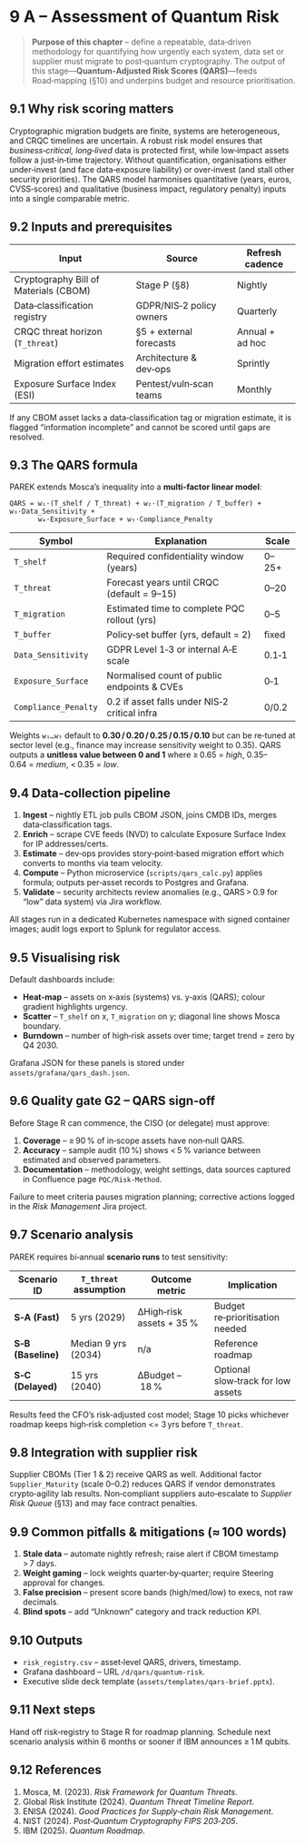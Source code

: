 # 9 A – Assessment of Quantum Risk

> **Purpose of this chapter** – define a repeatable, data‑driven methodology for quantifying how urgently each system, data set or supplier must migrate to post‑quantum cryptography.  The output of this stage—**Quantum‑Adjusted Risk Scores (QARS)**—feeds Road‑mapping (§10) and underpins budget and resource prioritisation.


## 9.1  Why risk scoring matters 

Cryptographic migration budgets are finite, systems are heterogeneous, and CRQC timelines are uncertain.  A robust risk model ensures that *business‑critical, long‑lived* data is protected first, while low‑impact assets follow a just‑in‑time trajectory.  Without quantification, organisations either under‑invest (and face data‑exposure liability) or over‑invest (and stall other security priorities).  The QARS model harmonises quantitative (years, euros, CVSS‑scores) and qualitative (business impact, regulatory penalty) inputs into a single comparable metric.


## 9.2  Inputs and prerequisites 

| Input                                 | Source                   | Refresh cadence |
| ------------------------------------- | ------------------------ | --------------- |
| Cryptography Bill of Materials (CBOM) | Stage P (§8)             | Nightly         |
| Data‑classification registry          | GDPR/NIS‑2 policy owners | Quarterly       |
| CRQC threat horizon (`T_threat`)      | §5 + external forecasts  | Annual + ad hoc |
| Migration effort estimates            | Architecture & dev‑ops   | Sprintly        |
| Exposure Surface Index (ESI)          | Pentest/vuln‑scan teams  | Monthly         |

If any CBOM asset lacks a data‑classification tag or migration estimate, it is flagged “information incomplete” and cannot be scored until gaps are resolved.


## 9.3  The QARS formula 

PAREK extends Mosca’s inequality into a **multi‑factor linear model**:

```
QARS = w₁·(T_shelf / T_threat) + w₂·(T_migration / T_buffer) + w₃·Data_Sensitivity +
       w₄·Exposure_Surface + w₅·Compliance_Penalty
```

| Symbol               | Explanation                                   | Scale |
| -------------------- | --------------------------------------------- | ----- |
| `T_shelf`            | Required confidentiality window (years)       | 0–25+ |
| `T_threat`           | Forecast years until CRQC (default = 9–15)    | 0–20  |
| `T_migration`        | Estimated time to complete PQC rollout (yrs)  | 0–5   |
| `T_buffer`           | Policy‑set buffer (yrs, default = 2)          | fixed |
| `Data_Sensitivity`   | GDPR Level 1‑3 or internal A‑E scale          | 0.1‑1 |
| `Exposure_Surface`   | Normalised count of public endpoints & CVEs   | 0‑1   |
| `Compliance_Penalty` | 0.2 if asset falls under NIS‑2 critical infra | 0/0.2 |

Weights `w₁…w₅` default to **0.30 / 0.20 / 0.25 / 0.15 / 0.10** but can be re‑tuned at sector level (e.g., finance may increase sensitivity weight to 0.35).  QARS outputs a **unitless value between 0 and 1** where ≥ 0.65 = *high*, 0.35–0.64 = *medium*, < 0.35 = *low*.


## 9.4  Data‑collection pipeline 

1. **Ingest** – nightly ETL job pulls CBOM JSON, joins CMDB IDs, merges data‑classification tags.
2. **Enrich** – scrape CVE feeds (NVD) to calculate Exposure Surface Index for IP addresses/certs.
3. **Estimate** – dev‑ops provides story‑point‑based migration effort which converts to months via team velocity.
4. **Compute** – Python microservice (`scripts/qars_calc.py`) applies formula; outputs per‑asset records to Postgres and Grafana.
5. **Validate** – security architects review anomalies (e.g., QARS > 0.9 for “low” data system) via Jira workflow.

All stages run in a dedicated Kubernetes namespace with signed container images; audit logs export to Splunk for regulator access.


## 9.5  Visualising risk 

Default dashboards include:

- **Heat‑map** – assets on x‑axis (systems) vs. y‑axis (QARS); colour gradient highlights urgency.
- **Scatter** – `T_shelf` on x, `T_migration` on y; diagonal line shows Mosca boundary.
- **Burndown** – number of high‑risk assets over time; target trend = zero by Q4 2030.

Grafana JSON for these panels is stored under `assets/grafana/qars_dash.json`.


## 9.6  Quality gate G2 – QARS sign‑off 

Before Stage R can commence, the CISO (or delegate) must approve:

1. **Coverage** – ≥ 90 % of in‑scope assets have non‑null QARS.
2. **Accuracy** – sample audit (10 %) shows < 5 % variance between estimated and observed parameters.
3. **Documentation** – methodology, weight settings, data sources captured in Confluence page `PQC/Risk‑Method`.

Failure to meet criteria pauses migration planning; corrective actions logged in the *Risk Management* Jira project.


## 9.7  Scenario analysis 

PAREK requires bi‑annual **scenario runs** to test sensitivity:

| Scenario ID        | `T_threat` assumption | Outcome metric           | Implication                        |
| ------------------ | --------------------- | ------------------------ | ---------------------------------- |
| **S‑A (Fast)**     | 5 yrs (2029)          | ΔHigh‑risk assets + 35 % | Budget re‑prioritisation needed    |
| **S‑B (Baseline)** | Median 9 yrs (2034)   | n/a                      | Reference roadmap                  |
| **S‑C (Delayed)**  | 15 yrs (2040)         | ΔBudget – 18 %           | Optional slow‑track for low assets |

Results feed the CFO’s risk‑adjusted cost model; Stage 10 picks whichever roadmap keeps high‑risk completion <= 3 yrs before `T_threat`.


## 9.8  Integration with supplier risk 

Supplier CBOMs (Tier 1 & 2) receive QARS as well.  Additional factor `Supplier_Maturity` (scale 0–0.2) reduces QARS if vendor demonstrates crypto‑agility lab results.  Non‑compliant suppliers auto‑escalate to *Supplier Risk Queue* (§13) and may face contract penalties.


## 9.9  Common pitfalls & mitigations (≈ 100 words)

1. **Stale data** – automate nightly refresh; raise alert if CBOM timestamp > 7 days.
2. **Weight gaming** – lock weights quarter‑by‑quarter; require Steering approval for changes.
3. **False precision** – present score bands (high/med/low) to execs, not raw decimals.
4. **Blind spots** – add “Unknown” category and track reduction KPI.


## 9.10  Outputs

- `risk_registry.csv` – asset‑level QARS, drivers, timestamp.
- Grafana dashboard – URL `/d/qars/quantum‑risk`.
- Executive slide deck template (`assets/templates/qars‑brief.pptx`).


## 9.11  Next steps

Hand off risk‑registry to Stage R for roadmap planning.  Schedule next scenario analysis within 6 months or sooner if IBM announces ≥ 1 M qubits.


## 9.12  References

1. Mosca, M. (2023). *Risk Framework for Quantum Threats*.
2. Global Risk Institute (2024). *Quantum Threat Timeline Report*.
3. ENISA (2024). *Good Practices for Supply‑chain Risk Management*.
4. NIST (2024). *Post‑Quantum Cryptography FIPS 203‑205*.
5. IBM (2025). *Quantum Roadmap*.



